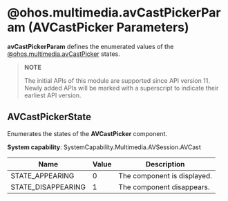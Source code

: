 # @ohos.multimedia.avCastPickerParam (AVCastPicker Parameters)

**avCastPickerParam** defines the enumerated values of the [@ohos.multimedia.avCastPicker](ohos-multimedia-avcastpicker.md) states.

> **NOTE**
>
> The initial APIs of this module are supported since API version 11. Newly added APIs will be marked with a superscript to indicate their earliest API version.

## AVCastPickerState

Enumerates the states of the **AVCastPicker** component.

**System capability**: SystemCapability.Multimedia.AVSession.AVCast

| Name                       | Value  | Description        |
| --------------------------- | ---- | ----------- |
| STATE_APPEARING    | 0    | The component is displayed.|
| STATE_DISAPPEARING    | 1    | The component disappears.|
